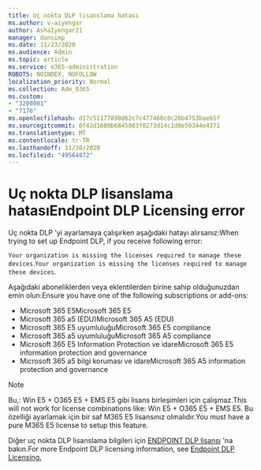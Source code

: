 ```yaml
---
title: Uç nokta DLP lisanslama hatası
ms.author: v-aiyengar
author: AshaIyengar21
manager: dansimp
ms.date: 11/23/2020
ms.audience: Admin
ms.topic: article
ms.service: o365-administration
ROBOTS: NOINDEX, NOFOLLOW
localization_priority: Normal
ms.collection: Adm_O365
ms.custom:
- "3200001"
- "7176"
ms.openlocfilehash: d17c51177898d62c7c477460c8c26b4753bae65f
ms.sourcegitcommit: 0f42d1600b6845083f0273d14c1d9e59344e4371
ms.translationtype: MT
ms.contentlocale: tr-TR
ms.lasthandoff: 11/30/2020
ms.locfileid: "49564872"
---
```

# <a name="endpoint-dlp-licensing-error"></a><span data-ttu-id="46dd1-102">Uç nokta DLP lisanslama hatası</span><span class="sxs-lookup"><span data-stu-id="46dd1-102">Endpoint DLP Licensing error</span></span>

<span data-ttu-id="46dd1-103">Uç nokta DLP 'yi ayarlamaya çalışırken aşağıdaki hatayı alırsanız:</span><span class="sxs-lookup"><span data-stu-id="46dd1-103">When trying to set up Endpoint DLP, if you receive following error:</span></span>

<span data-ttu-id="46dd1-104">`Your organization is missing the licenses required to manage these devices`.</span><span class="sxs-lookup"><span data-stu-id="46dd1-104">`Your organization is missing the licenses required to manage these devices`.</span></span>

<span data-ttu-id="46dd1-105">Aşağıdaki aboneliklerden veya eklentilerden birine sahip olduğunuzdan emin olun:</span><span class="sxs-lookup"><span data-stu-id="46dd1-105">Ensure you have one of the following subscriptions or add-ons:</span></span>

- <span data-ttu-id="46dd1-106">Microsoft 365 E5</span><span class="sxs-lookup"><span data-stu-id="46dd1-106">Microsoft 365 E5</span></span>
- <span data-ttu-id="46dd1-107">Microsoft 365 a5 (EDU)</span><span class="sxs-lookup"><span data-stu-id="46dd1-107">Microsoft 365 A5 (EDU)</span></span>
- <span data-ttu-id="46dd1-108">Microsoft 365 E5 uyumluluğu</span><span class="sxs-lookup"><span data-stu-id="46dd1-108">Microsoft 365 E5 compliance</span></span>
- <span data-ttu-id="46dd1-109">Microsoft 365 a5 uyumluluğu</span><span class="sxs-lookup"><span data-stu-id="46dd1-109">Microsoft 365 A5 compliance</span></span>
- <span data-ttu-id="46dd1-110">Microsoft 365 E5 Information Protection ve idare</span><span class="sxs-lookup"><span data-stu-id="46dd1-110">Microsoft 365 E5 information protection and governance</span></span>
- <span data-ttu-id="46dd1-111">Microsoft 365 a5 bilgi koruması ve idare</span><span class="sxs-lookup"><span data-stu-id="46dd1-111">Microsoft 365 A5 information protection and governance</span></span>

> [!NOTE]
> <span data-ttu-id="46dd1-112">Bu,: Win E5 + O365 E5 + EMS E5 gibi lisans birleşimleri için çalışmaz.</span><span class="sxs-lookup"><span data-stu-id="46dd1-112">This will not work for license combinations like: Win E5 + O365 E5 +  EMS E5.</span></span> <span data-ttu-id="46dd1-113">Bu özelliği ayarlamak için bir saf M365 E5 lisansınız olmalıdır.</span><span class="sxs-lookup"><span data-stu-id="46dd1-113">You must have a pure M365 E5 license to setup this feature.</span></span>

<span data-ttu-id="46dd1-114">Diğer uç nokta DLP lisanslama bilgileri için [ENDPOINT DLP lisansı](https://docs.microsoft.com/microsoft-365/compliance/endpoint-dlp-getting-started#onboarding-devices-into-device-management) 'na bakın.</span><span class="sxs-lookup"><span data-stu-id="46dd1-114">For more Endpoint DLP licensing information, see [Endpoint DLP Licensing.](https://docs.microsoft.com/microsoft-365/compliance/endpoint-dlp-getting-started#onboarding-devices-into-device-management)</span></span>
